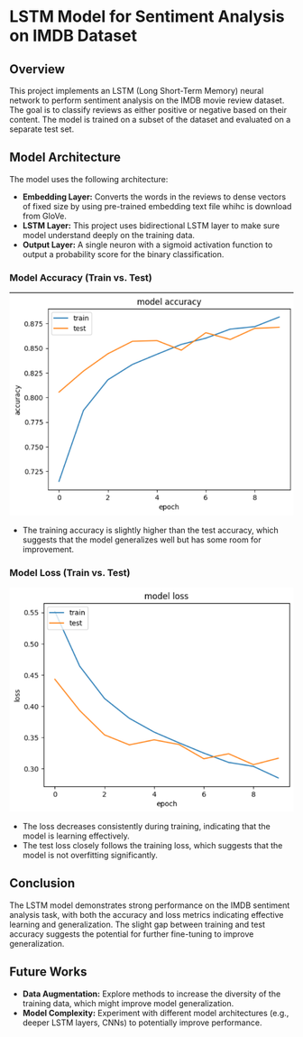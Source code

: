 # LSTM Model for Sentiment Analysis on IMDB Dataset

## Overview
This project implements an LSTM (Long Short-Term Memory) neural network to perform sentiment analysis on the IMDB movie review dataset. The goal is to classify reviews as either positive or negative based on their content. The model is trained on a subset of the dataset and evaluated on a separate test set.

## Model Architecture
The model uses the following architecture:
- **Embedding Layer:** Converts the words in the reviews to dense vectors of fixed size by using pre-trained embedding text file whihc is download from GloVe.
- **LSTM Layer:** This project uses bidirectional LSTM layer to make sure model understand deeply on the training data.
- **Output Layer:** A single neuron with a sigmoid activation function to output a probability score for the binary classification.


### Model Accuracy (Train vs. Test)
![Model Accuracy](./Accuracy%20train%20and%20test%20data.png)
- The training accuracy is slightly higher than the test accuracy, which suggests that the model generalizes well but has some room for improvement.

### Model Loss (Train vs. Test)
![Model Loss](./Loss%20train%20and%20test%20data.png)
- The loss decreases consistently during training, indicating that the model is learning effectively.
- The test loss closely follows the training loss, which suggests that the model is not overfitting significantly.

## Conclusion
The LSTM model demonstrates strong performance on the IMDB sentiment analysis task, with both the accuracy and loss metrics indicating effective learning and generalization. The slight gap between training and test accuracy suggests the potential for further fine-tuning to improve generalization.

## Future Works
- **Data Augmentation:** Explore methods to increase the diversity of the training data, which might improve model generalization.
- **Model Complexity:** Experiment with different model architectures (e.g., deeper LSTM layers, CNNs) to potentially improve performance.
